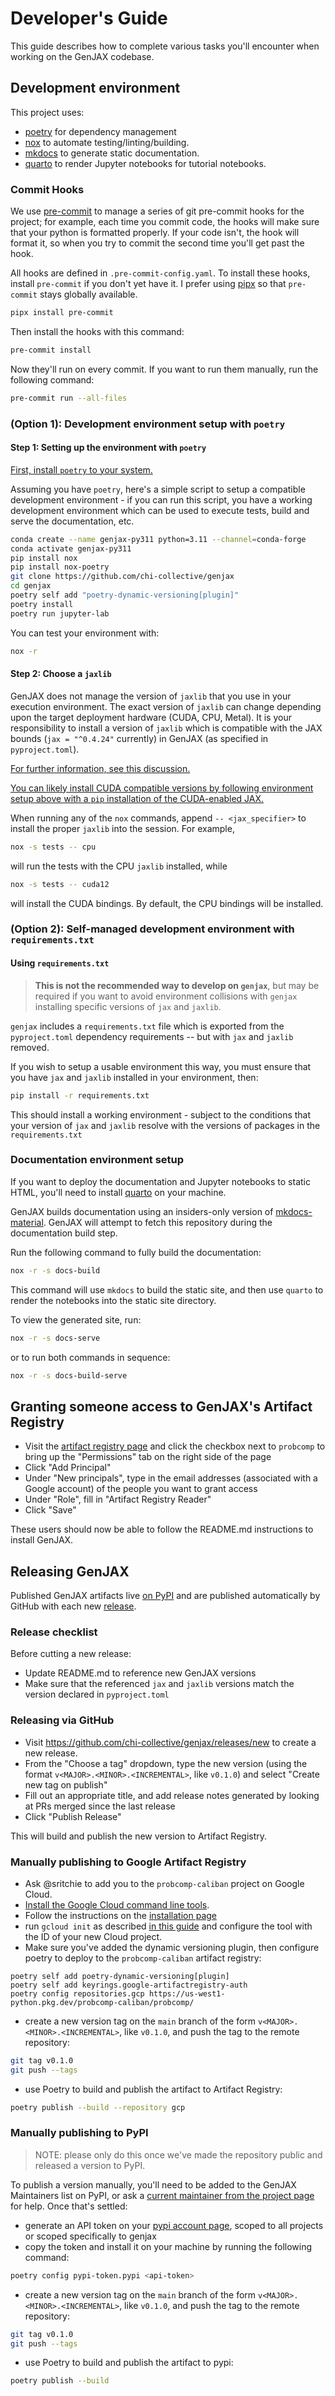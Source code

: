 # Developer's Guide

This guide describes how to complete various tasks you'll encounter when working
on the GenJAX codebase.

## Development environment

This project uses:

- [poetry](https://python-poetry.org/) for dependency management
- [nox](https://nox.thea.codes/en/stable/) to automate testing/linting/building.
- [mkdocs](https://www.mkdocs.org/) to generate static documentation.
- [quarto](https://quarto.org/) to render Jupyter notebooks for tutorial notebooks.

### Commit Hooks

We use [pre-commit](https://pre-commit.com/) to manage a series of git
pre-commit hooks for the project; for example, each time you commit code, the
hooks will make sure that your python is formatted properly. If your code isn't,
the hook will format it, so when you try to commit the second time you'll get
past the hook.

All hooks are defined in `.pre-commit-config.yaml`. To install these hooks,
install `pre-commit` if you don't yet have it. I prefer using
[pipx](https://github.com/pipxproject/pipx) so that `pre-commit` stays globally
available.

```bash
pipx install pre-commit
```

Then install the hooks with this command:

```bash
pre-commit install
```

Now they'll run on every commit. If you want to run them manually, run the
following command:

```bash
pre-commit run --all-files
```

### (Option 1): Development environment setup with `poetry`

#### Step 1: Setting up the environment with `poetry`

[First, install `poetry` to your system.](https://python-poetry.org/docs/#installing-with-the-official-installer)

Assuming you have `poetry`, here's a simple script to setup a compatible
development environment - if you can run this script, you have a working
development environment which can be used to execute tests, build and serve the
documentation, etc.

```bash
conda create --name genjax-py311 python=3.11 --channel=conda-forge
conda activate genjax-py311
pip install nox
pip install nox-poetry
git clone https://github.com/chi-collective/genjax
cd genjax
poetry self add "poetry-dynamic-versioning[plugin]"
poetry install
poetry run jupyter-lab
```

You can test your environment with:

```bash
nox -r
```

#### Step 2: Choose a `jaxlib`

GenJAX does not manage the version of `jaxlib` that you use in your execution
environment. The exact version of `jaxlib` can change depending upon the target
deployment hardware (CUDA, CPU, Metal). It is your responsibility to install a
version of `jaxlib` which is compatible with the JAX bounds (`jax = "^0.4.24"`
currently) in GenJAX (as specified in `pyproject.toml`).

[For further information, see this discussion.](https://github.com/google/jax/discussions/16380)

[You can likely install CUDA compatible versions by following environment setup above with a `pip` installation of the CUDA-enabled JAX.](https://github.com/google/jax#pip-installation-gpu-cuda-installed-via-pip-easier)

When running any of the `nox` commands, append `-- <jax_specifier>` to install
the proper `jaxlib` into the session. For example,

```sh
nox -s tests -- cpu
```

will run the tests with the CPU `jaxlib` installed, while

```sh
nox -s tests -- cuda12
```

will install the CUDA bindings. By default, the CPU bindings will be installed.

### (Option 2): Self-managed development environment with `requirements.txt`

#### Using `requirements.txt`

> **This is not the recommended way to develop on `genjax`**, but may be
> required if you want to avoid environment collisions with `genjax` installing
> specific versions of `jax` and `jaxlib`.

`genjax` includes a `requirements.txt` file which is exported from the
`pyproject.toml` dependency requirements -- but with `jax` and `jaxlib` removed.

If you wish to setup a usable environment this way, you must ensure that you
have `jax` and `jaxlib` installed in your environment, then:

```bash
pip install -r requirements.txt
```

This should install a working environment - subject to the conditions that your
version of `jax` and `jaxlib` resolve with the versions of packages in the
`requirements.txt`

### Documentation environment setup

If you want to deploy the documentation and Jupyter notebooks to static HTML,
you'll need to install [quarto](https://quarto.org/docs/get-started/) on your
machine.

GenJAX builds documentation using an insiders-only version of
[mkdocs-material](https://squidfunk.github.io/mkdocs-material/). GenJAX will
attempt to fetch this repository during the documentation build step.

Run the following command to fully build the documentation:

```bash
nox -r -s docs-build
```

This command will use `mkdocs` to build the static site, and then use `quarto`
to render the notebooks into the static site directory.

To view the generated site, run:

```bash
nox -r -s docs-serve
```

or to run both commands in sequence:

```bash
nox -r -s docs-build-serve
```

## Granting someone access to GenJAX's Artifact Registry

- Visit the [artifact registry
  page](https://console.cloud.google.com/artifacts?hl=en&project=probcomp-caliban)
  and click the checkbox next to `probcomp` to bring up the "Permissions" tab on
  the right side of the page
- Click "Add Principal"
- Under "New principals", type in the email addresses (associated with a Google
  account) of the people you want to grant access
- Under "Role", fill in "Artifact Registry Reader"
- Click "Save"

These users should now be able to follow the README.md instructions to install
GenJAX.

## Releasing GenJAX

Published GenJAX artifacts live [on PyPI](https://pypi.org/project/genjax/) and
are published automatically by GitHub with each new
[release](https://github.com/chi-collective/genjax/releases).

### Release checklist

Before cutting a new release:

- Update README.md to reference new GenJAX versions
- Make sure that the referenced `jax` and `jaxlib` versions match the version
  declared in `pyproject.toml`

### Releasing via GitHub

- Visit https://github.com/chi-collective/genjax/releases/new to create a new release.
- From the "Choose a tag" dropdown, type the new version (using the format
  `v<MAJOR>.<MINOR>.<INCREMENTAL>`, like `v0.1.0`) and select "Create new tag
  on publish"
- Fill out an appropriate title, and add release notes generated by looking at
  PRs merged since the last release
- Click "Publish Release"

This will build and publish the new version to Artifact Registry.

### Manually publishing to Google Artifact Registry

- Ask @sritchie to add you to the `probcomp-caliban` project on Google Cloud.
- [Install the Google Cloud command line
  tools](https://cloud.google.com/sdk/docs/install).
- Follow the instructions on the [installation
  page](https://cloud.google.com/sdk/docs/install)
- run `gcloud init` as described [in this
  guide](https://cloud.google.com/sdk/docs/initializing) and configure the tool
  with the ID of your new Cloud project.
- Make sure you've added the dynamic versioning plugin, then configure poetry to
  deploy to the `probcomp-caliban` artifact registry:

```shell
poetry self add poetry-dynamic-versioning[plugin]
poetry self add keyrings.google-artifactregistry-auth
poetry config repositories.gcp https://us-west1-python.pkg.dev/probcomp-caliban/probcomp/
```

- create a new version tag on the `main` branch of the form
  `v<MAJOR>.<MINOR>.<INCREMENTAL>`, like `v0.1.0`, and push the tag to the
  remote repository:

```sh
git tag v0.1.0
git push --tags
```

- use Poetry to build and publish the artifact to Artifact Registry:

```sh
poetry publish --build --repository gcp
```


### Manually publishing to PyPI

> NOTE: please only do this once we've made the repository public and released a
> version to PyPI.

To publish a version manually, you'll need to be added to the GenJAX Maintainers
list on PyPI, or ask a [current maintainer from the project
page]((https://pypi.org/project/genjax/)) for help. Once that's settled:

- generate an API token on your [pypi account
  page](https://pypi.org/manage/account/token/), scoped to all projects or
  scoped specifically to genjax
- copy the token and install it on your machine by running the following
  command:

```sh
poetry config pypi-token.pypi <api-token>
```

- create a new version tag on the `main` branch of the form
  `v<MAJOR>.<MINOR>.<INCREMENTAL>`, like `v0.1.0`, and push the tag to the
  remote repository:

```sh
git tag v0.1.0
git push --tags
```

- use Poetry to build and publish the artifact to pypi:

```sh
poetry publish --build
```
